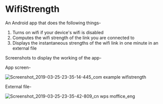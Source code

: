 # WifiStrength

An Android app that does the following things-
1. Turns on wifi if your device's wifi is disabled
2. Computes the wifi strength of the link you are connected to
3. Displays the instantaneous strengths of the wifi link in one minute in an external file

Screenshots to display the working of the app-

App screen-

![Screenshot_2019-03-25-23-35-14-445_com example wifistrength](https://user-images.githubusercontent.com/29272567/54945121-1c7bbb80-4f5b-11e9-92c6-2b4a19444b23.png)

External file-

![Screenshot_2019-03-25-23-35-42-809_cn wps moffice_eng](https://user-images.githubusercontent.com/29272567/54945218-50ef7780-4f5b-11e9-9303-cde575de073c.png)
